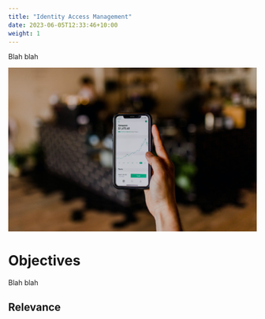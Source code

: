 ```yaml
---
title: "Identity Access Management"
date: 2023-06-05T12:33:46+10:00
weight: 1
---
```


Blah blah

![Identity Access Management](/images/austin-distel-nGc5RT2HmF0-unsplash.jpg)

# Objectives

Blah blah

## Relevance
